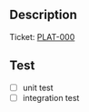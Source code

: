 ## Description
Ticket: [PLAT-000](https://myos.atlassian.net/browse/PLAT-000)  

<!-- ## Note --> 

## Test  
- [ ] unit test  
- [ ] integration test
